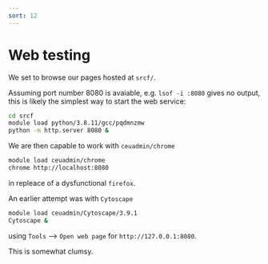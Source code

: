 ```yaml
---
sort: 12
---
```


# Web testing

We set to browse our pages hosted at `srcf/`.

Assuming port number 8080 is avaiable, e.g. `lsof -i :8080` gives no output, this is likely the simplest way to start the web service:

```bash
cd srcf
module load python/3.8.11/gcc/pqdmnzmw
python -m http.server 8080 &
```

We are then capable to work with `ceuadmin/chrome`

```bash
module load ceuadmin/chrome
chrome http://localhost:8080
```

in repleace of a dysfunctional `firefox`.

An earlier attempt was with `Cytoscape`

```bash
module load ceuadmin/Cytoscape/3.9.1
Cytoscape &
```

using `Tools` --> `Open web page` for `http://127.0.0.1:8080`.

This is somewhat clumsy.
